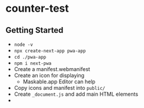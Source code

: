 # counter-test

## Getting Started
- `node -v`
- `npx create-next-app pwa-app`
- `cd ./pwa-app`
- `npm i next-pwa`
- Create a manifest.webmanifest 
- Create an icon for displaying
  - Maskable.app Editor can help
- Copy icons and manifest into `public/`
- Create `_document.js` and add main HTML elements
- 